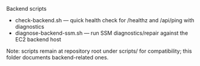 Backend scripts
- check-backend.sh — quick health check for /healthz and /api/ping with diagnostics
- diagnose-backend-ssm.sh — run SSM diagnostics/repair against the EC2 backend host

Note: scripts remain at repository root under scripts/ for compatibility; this folder documents backend-related ones.
